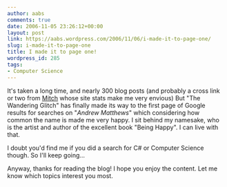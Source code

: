 ```yaml
---
author: aabs
comments: true
date: 2006-11-05 23:26:12+00:00
layout: post
link: https://aabs.wordpress.com/2006/11/06/i-made-it-to-page-one/
slug: i-made-it-to-page-one
title: I made it to page one!
wordpress_id: 285
tags:
- Computer Science
---
```


It's taken a long time, and nearly 300 blog posts (and probably a cross link or two from [Mitch](http://notgartner.wordpress.com) whose site stats make me very envious) But "The Wandering Glitch" has finally made its way to the first page of Google results for searches on "_Andrew Matthews_" which considering how common the name is made me very happy. I sit behind my namesake, who is the artist and author of the excellent book "Being Happy". I can live with that.

I doubt you'd find me if you did a search for C# or Computer Science though. So I'll keep going...

Anyway, thanks for reading the blog! I hope you enjoy the content. Let me know which topics interest you most.
